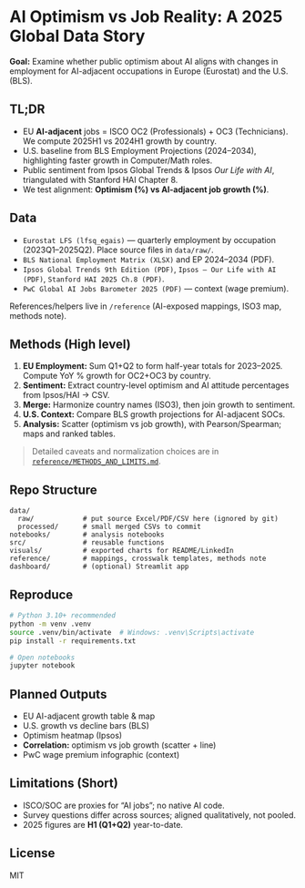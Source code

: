 # AI Optimism vs Job Reality: A 2025 Global Data Story

**Goal:** Examine whether public optimism about AI aligns with changes in employment for AI-adjacent occupations in Europe (Eurostat) and the U.S. (BLS).

## TL;DR
- EU **AI-adjacent** jobs = ISCO OC2 (Professionals) + OC3 (Technicians). We compute 2025H1 vs 2024H1 growth by country.
- U.S. baseline from BLS Employment Projections (2024–2034), highlighting faster growth in Computer/Math roles.
- Public sentiment from Ipsos Global Trends & Ipsos *Our Life with AI*, triangulated with Stanford HAI Chapter 8.
- We test alignment: **Optimism (%) vs AI-adjacent job growth (%)**.

## Data
- `Eurostat LFS (lfsq_egais)` — quarterly employment by occupation (2023Q1–2025Q2). Place source files in `data/raw/`.
- `BLS National Employment Matrix (XLSX)` and EP 2024–2034 (PDF).
- `Ipsos Global Trends 9th Edition (PDF)`, `Ipsos – Our Life with AI (PDF)`, `Stanford HAI 2025 Ch.8 (PDF)`.
- `PwC Global AI Jobs Barometer 2025 (PDF)` — context (wage premium).

References/helpers live in `/reference` (AI-exposed mappings, ISO3 map, methods note).

## Methods (High level)
1. **EU Employment:** Sum Q1+Q2 to form half-year totals for 2023–2025. Compute YoY % growth for OC2+OC3 by country.
2. **Sentiment:** Extract country-level optimism and AI attitude percentages from Ipsos/HAI → CSV.
3. **Merge:** Harmonize country names (ISO3), then join growth to sentiment.
4. **U.S. Context:** Compare BLS growth projections for AI-adjacent SOCs.
5. **Analysis:** Scatter (optimism vs job growth), with Pearson/Spearman; maps and ranked tables.

> Detailed caveats and normalization choices are in [`reference/METHODS_AND_LIMITS.md`](reference/METHODS_AND_LIMITS.md).

## Repo Structure
```
data/
  raw/            # put source Excel/PDF/CSV here (ignored by git)
  processed/      # small merged CSVs to commit
notebooks/        # analysis notebooks
src/              # reusable functions
visuals/          # exported charts for README/LinkedIn
reference/        # mappings, crosswalk templates, methods note
dashboard/        # (optional) Streamlit app
```

## Reproduce
```bash
# Python 3.10+ recommended
python -m venv .venv
source .venv/bin/activate  # Windows: .venv\Scripts\activate
pip install -r requirements.txt

# Open notebooks
jupyter notebook
```

## Planned Outputs
- EU AI-adjacent growth table & map
- U.S. growth vs decline bars (BLS)
- Optimism heatmap (Ipsos)
- **Correlation:** optimism vs job growth (scatter + line)
- PwC wage premium infographic (context)

## Limitations (Short)
- ISCO/SOC are proxies for “AI jobs”; no native AI code.
- Survey questions differ across sources; aligned qualitatively, not pooled.
- 2025 figures are **H1 (Q1+Q2)** year-to-date.

## License
MIT
